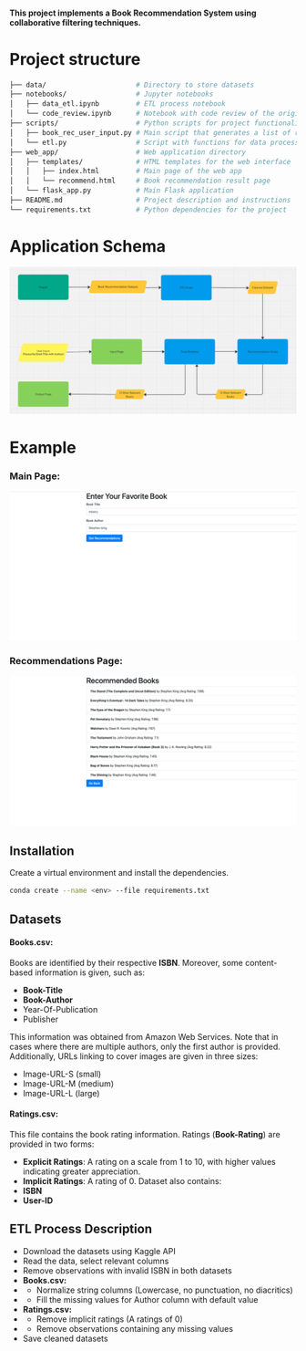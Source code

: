 #### This project implements a Book Recommendation System using collaborative filtering techniques. 
# Project structure
```bash
├── data/                      # Directory to store datasets
├── notebooks/                 # Jupyter notebooks
│   ├── data_etl.ipynb         # ETL process notebook
│   └── code_review.ipynb      # Notebook with code review of the original recommendation script
├── scripts/                   # Python scripts for project functionalities
│   ├── book_rec_user_input.py # Main script that generates a list of recommended books
│   └── etl.py                 # Script with functions for data processing
├── web_app/                   # Web application directory
│   ├── templates/             # HTML templates for the web interface
│   │   ├── index.html         # Main page of the web app
│   │   └── recommend.html     # Book recommendation result page
│   └── flask_app.py           # Main Flask application
├── README.md                  # Project description and instructions
└── requirements.txt           # Python dependencies for the project
```
# Application Schema
![Local Image](images/app_schema.png)
# Example
### Main Page:
 ![Local Image](images/main_page.png)
 ### Recommendations Page:
 ![Local Image](images/result_page.png)
## Installation
Create a virtual environment and install the dependencies.
```sh
conda create --name <env> --file requirements.txt
```
## Datasets
#### Books.csv:
Books are identified by their respective **ISBN**. Moreover, some content-based information is given, such as:
- **Book-Title**
- **Book-Author**
- Year-Of-Publication
- Publisher

This information was obtained from Amazon Web Services. Note that in cases where there are multiple authors, only the first author is provided. Additionally, URLs linking to cover images are given in three sizes:
- Image-URL-S (small)
- Image-URL-M (medium)
- Image-URL-L (large)

#### Ratings.csv:
This file contains the book rating information. Ratings (**Book-Rating**) are provided in two forms:
- **Explicit Ratings**: A rating on a scale from 1 to 10, with higher values indicating greater appreciation.
- **Implicit Ratings**: A rating of 0.
Dataset also contains:
- **ISBN**
- **User-ID**
## ETL Process Description
- Download the datasets using Kaggle API
- Read the data, select relevant columns
- Remove observations with invalid ISBN in both datasets
- **Books.csv:**
- - Normalize string columns (Lowercase, no punctuation, no diacritics)
- - Fill the missing values for Author column with default value
- **Ratings.csv:**
- - Remove implicit ratings (A ratings of 0)
- - Remove observations containing any missing values
- Save cleaned datasets
## 